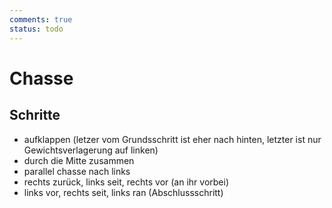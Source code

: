 ```yaml
---
comments: true
status: todo
---
```

# Chasse

## Schritte

- aufklappen (letzer vom Grundsschritt ist eher nach hinten, letzter ist nur Gewichtsverlagerung auf linken)
- durch die Mitte zusammen
- parallel chasse nach links
- rechts zurück, links seit, rechts vor (an ihr vorbei)
- links vor, rechts seit, links ran (Abschlussschritt)
